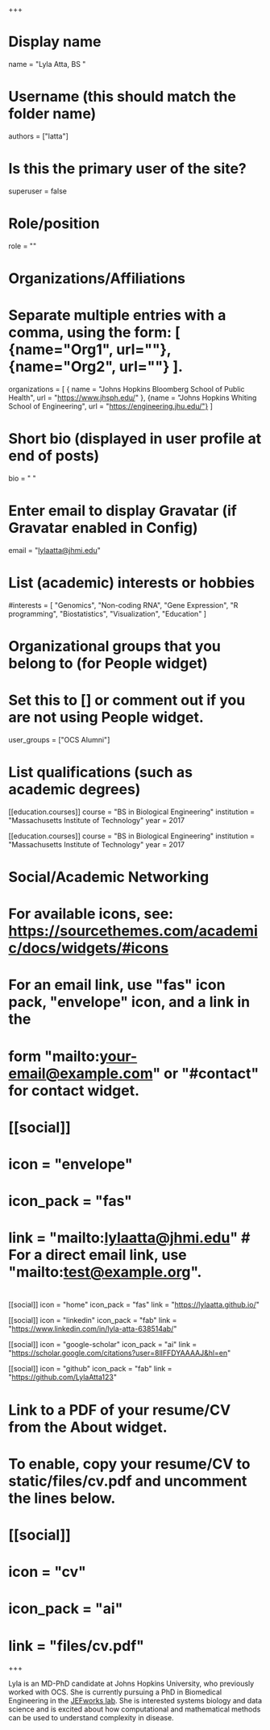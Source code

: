 +++
# Display name
name = "Lyla Atta, BS "

# Username (this should match the folder name)
authors = ["latta"]

# Is this the primary user of the site?
superuser = false

# Role/position
role = ""

# Organizations/Affiliations
#    Separate multiple entries with a comma, using the form: [ {name="Org1", url=""}, {name="Org2", url=""} ].
organizations = [ { name = "Johns Hopkins Bloomberg School of Public Health", url = "https://www.jhsph.edu/" },  {name = "Johns Hopkins Whiting School of Engineering", url = "https://engineering.jhu.edu/"} ]

# Short bio (displayed in user profile at end of posts)
bio = " "

# Enter email to display Gravatar (if Gravatar enabled in Config)
email = "lylaatta@jhmi.edu"

# List (academic) interests or hobbies
#interests = [ "Genomics", "Non-coding RNA", "Gene Expression", "R programming", "Biostatistics", "Visualization", "Education" ]

# Organizational groups that you belong to (for People widget)
# Set this to [] or comment out if you are not using People widget.
user_groups = ["OCS Alumni"]

# List qualifications (such as academic degrees)

[[education.courses]]
  course = "BS in Biological Engineering"
  institution = "Massachusetts Institute of Technology"
  year = 2017


[[education.courses]]
  course = "BS in Biological Engineering"
  institution = "Massachusetts Institute of Technology"
  year = 2017


# Social/Academic Networking
# For available icons, see: https://sourcethemes.com/academic/docs/widgets/#icons
# For an email link, use "fas" icon pack, "envelope" icon, and a link in the
# form "mailto:your-email@example.com" or "#contact" for contact widget.
# [[social]]
#   icon = "envelope"
#   icon_pack = "fas"
#   link = "mailto:lylaatta@jhmi.edu" # For a direct email link, use "mailto:test@example.org".
#   
[[social]]
  icon = "home"
  icon_pack = "fas"
  link = "https://lylaatta.github.io/"

[[social]]
  icon = "linkedin"
  icon_pack = "fab"
  link = "https://www.linkedin.com/in/lyla-atta-638514ab/"

[[social]]
  icon = "google-scholar"
  icon_pack = "ai"
  link = "https://scholar.google.com/citations?user=8lIFFDYAAAAJ&hl=en"

[[social]]
  icon = "github"
  icon_pack = "fab"
  link = "https://github.com/LylaAtta123"

# Link to a PDF of your resume/CV from the About widget.
# To enable, copy your resume/CV to static/files/cv.pdf and uncomment the lines below.
# [[social]]
# icon = "cv"
# icon_pack = "ai"
# link = "files/cv.pdf"

+++

Lyla is an MD-PhD candidate at Johns Hopkins University, who previously worked with OCS. She is currently pursuing a PhD in Biomedical Engineering in the [JEFworks lab](https://jef.works/). She is interested systems biology and data science and is excited about how computational and mathematical methods can be used to understand complexity in disease. 
